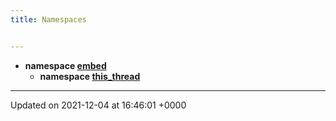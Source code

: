 ```yaml
---
title: Namespaces


---
```





* **namespace [embed](namespaces/namespaceembed/)** 
    * **namespace [this_thread](namespaces/namespaceembed_1_1this__thread/)** 



-------------------------------

Updated on 2021-12-04 at 16:46:01 +0000
